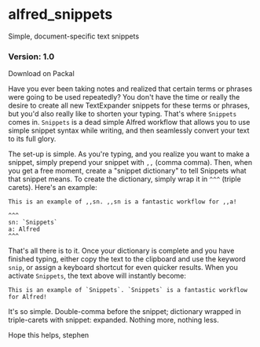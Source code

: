 alfred_snippets
===============

Simple, document-specific text snippets


### Version: 1.0
 
Download on Packal

 
 
 
Have you ever been taking notes and realized that certain terms or phrases were going to be used repeatedly? You don't have the time or really the desire to create all new TextExpander snippets for these terms or phrases, but you'd also really like to shorten your typing. That's where `Snippets` comes in. `Snippets` is a dead simple Alfred workflow that allows you to use simple snippet syntax while writing, and then seamlessly convert your text to its full glory.

The set-up is simple. As you're typing, and you realize you want to make a snippet, simply prepend your snippet with `,,` (comma comma). Then, when you get a free moment, create a "snippet dictionary" to tell Snippets what that snippet means. To create the dictionary, simply wrap it in `^^^` (triple carets). Here's an example:
```
This is an example of ,,sn. ,,sn is a fantastic workflow for ,,a!

^^^
sn: `Snippets`
a: Alfred
^^^
```
That's all there is to it. Once your dictionary is complete and you have finished typing, either copy the text to the clipboard and use the keyword `snip`, or assign a keyboard shortcut for even quicker results. When you activate `Snippets`, the text above will instantly become:
```
This is an example of `Snippets`. `Snippets` is a fantastic workflow for Alfred!
```
It's so simple. Double-comma before the snippet; dictionary wrapped in triple-carets with snippet: expanded. Nothing more, nothing less.

Hope this helps,
stephen
